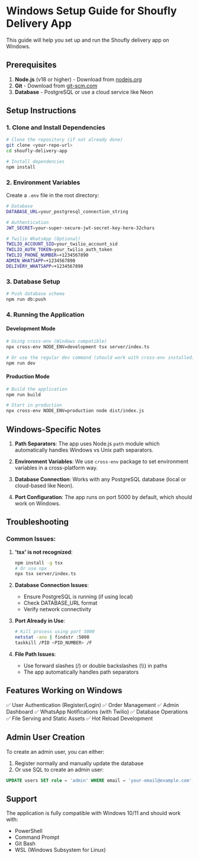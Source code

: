 # Windows Setup Guide for Shoufly Delivery App

This guide will help you set up and run the Shoufly delivery app on Windows.

## Prerequisites

1. **Node.js** (v18 or higher) - Download from [nodejs.org](https://nodejs.org/)
2. **Git** - Download from [git-scm.com](https://git-scm.com/)
3. **Database** - PostgreSQL or use a cloud service like Neon

## Setup Instructions

### 1. Clone and Install Dependencies
```bash
# Clone the repository (if not already done)
git clone <your-repo-url>
cd shoufly-delivery-app

# Install dependencies
npm install
```

### 2. Environment Variables
Create a `.env` file in the root directory:
```bash
# Database
DATABASE_URL=your_postgresql_connection_string

# Authentication
JWT_SECRET=your-super-secure-jwt-secret-key-here-32chars

# Twilio WhatsApp (Optional)
TWILIO_ACCOUNT_SID=your_twilio_account_sid
TWILIO_AUTH_TOKEN=your_twilio_auth_token
TWILIO_PHONE_NUMBER=+1234567890
ADMIN_WHATSAPP=+1234567890
DELIVERY_WHATSAPP=+1234567890
```

### 3. Database Setup
```bash
# Push database schema
npm run db:push
```

### 4. Running the Application

#### Development Mode
```bash
# Using cross-env (Windows compatible)
npx cross-env NODE_ENV=development tsx server/index.ts

# Or use the regular dev command (should work with cross-env installed)
npm run dev
```

#### Production Mode
```bash
# Build the application
npm run build

# Start in production
npx cross-env NODE_ENV=production node dist/index.js
```

## Windows-Specific Notes

1. **Path Separators**: The app uses Node.js `path` module which automatically handles Windows vs Unix path separators.

2. **Environment Variables**: We use `cross-env` package to set environment variables in a cross-platform way.

3. **Database Connection**: Works with any PostgreSQL database (local or cloud-based like Neon).

4. **Port Configuration**: The app runs on port 5000 by default, which should work on Windows.

## Troubleshooting

### Common Issues:

1. **'tsx' is not recognized**:
   ```bash
   npm install -g tsx
   # Or use npx
   npx tsx server/index.ts
   ```

2. **Database Connection Issues**:
   - Ensure PostgreSQL is running (if using local)
   - Check DATABASE_URL format
   - Verify network connectivity

3. **Port Already in Use**:
   ```bash
   # Kill process using port 5000
   netstat -ano | findstr :5000
   taskkill /PID <PID_NUMBER> /F
   ```

4. **File Path Issues**:
   - Use forward slashes (/) or double backslashes (\\\\) in paths
   - The app automatically handles path separators

## Features Working on Windows

✅ User Authentication (Register/Login)
✅ Order Management
✅ Admin Dashboard
✅ WhatsApp Notifications (with Twilio)
✅ Database Operations
✅ File Serving and Static Assets
✅ Hot Reload Development

## Admin User Creation

To create an admin user, you can either:
1. Register normally and manually update the database
2. Or use SQL to create an admin user:

```sql
UPDATE users SET role = 'admin' WHERE email = 'your-email@example.com';
```

## Support

The application is fully compatible with Windows 10/11 and should work with:
- PowerShell
- Command Prompt
- Git Bash
- WSL (Windows Subsystem for Linux)